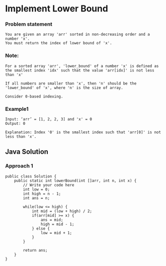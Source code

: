 # Implement Lower Bound



### Problem statement
```
You are given an array 'arr' sorted in non-decreasing order and a number 'x'.
You must return the index of lower bound of 'x'.

```
### Note:
```
For a sorted array 'arr', 'lower_bound' of a number 'x' is defined as the smallest index 'idx' such that the value 'arr[idx]' is not less than 'x'

If all numbers are smaller than 'x', then 'n' should be the 'lower_bound' of 'x', where 'n' is the size of array.

Consider 0-based indexing.
```

### Example1
```
Input: ‘arr’ = [1, 2, 2, 3] and 'x' = 0
Output: 0

Explanation: Index '0' is the smallest index such that 'arr[0]' is not less than 'x'.
```

## Java Solution
### Approach 1 
```
public class Solution {
    public static int lowerBound(int []arr, int n, int x) {
        // Write your code here
        int low = 0;
        int high = n - 1;
        int ans = n;

        while(low <= high) {
            int mid = (low + high) / 2;
            if(arr[mid] >= x) {
                ans = mid;
                high = mid - 1;
            } else {
                low = mid + 1;
            }
        }

        return ans;
    }   
}
```

                   
                                                  
                                                                                                                                                                             